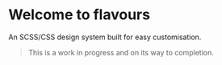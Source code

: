 # Welcome to flavours

An SCSS/CSS design system built for easy customisation.

> This is a work in progress and on its way to completion.
